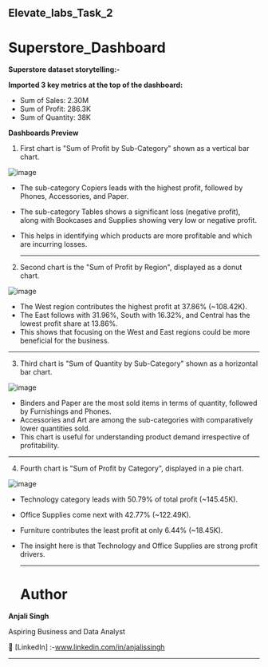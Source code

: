 
## Elevate_labs_Task_2


# Superstore_Dashboard


 **Superstore dataset storytelling:-**


 **Imported 3 key metrics at the top of the dashboard:**
  

- Sum of Sales: 2.30M
- Sum of Profit: 286.3K
- Sum of Quantity: 38K


**Dashboards Preview**


1. First chart is "Sum of Profit by Sub-Category" shown as a vertical bar chart.

   

![image](https://github.com/user-attachments/assets/638a6754-6ce1-4740-9766-7dddee47825e)




- The sub-category Copiers leads with the highest profit, followed by Phones, Accessories, and Paper.
- The sub-category Tables shows a significant loss (negative profit), along with Bookcases and Supplies showing very low or negative profit.
- This helps in identifying which products are more profitable and which are incurring losses.


  ---
  

2. Second chart is the "Sum of Profit by Region", displayed as a donut chart.

   

 ![image](https://github.com/user-attachments/assets/db7b0b32-f4da-47aa-8dfb-cdee1e852954)




- The West region contributes the highest profit at 37.86% (~108.42K).
- The East follows with 31.96%, South with 16.32%, and Central has the lowest profit share at 13.86%.
- This shows that focusing on the West and East regions could be more beneficial for the business.
  

---

 3. Third chart is "Sum of Quantity by Sub-Category" shown as a horizontal bar chart.
    
    

  ![image](https://github.com/user-attachments/assets/21581a2c-71cc-4033-aefa-36d2368a2e13)




- Binders and Paper are the most sold items in terms of quantity, followed by Furnishings and Phones.
- Accessories and Art are among the sub-categories with comparatively lower quantities sold.
- This chart is useful for understanding product demand irrespective of profitability.
  

---


 4. Fourth chart is "Sum of Profit by Category", displayed in a pie chart.



  ![image](https://github.com/user-attachments/assets/e7c62af7-9a8d-45b8-96ab-265e5053dca5)



- Technology category leads with 50.79% of total profit (~145.45K).
- Office Supplies come next with 42.77% (~122.49K).
- Furniture contributes the least profit at only 6.44% (~18.45K).
- The insight here is that Technology and Office Supplies are strong profit drivers.


  ---


   # Author
 
**Anjali Singh**

Aspiring Business and Data Analyst

🔗 [LinkedIn] :-www.linkedin.com/in/anjalissingh


---
